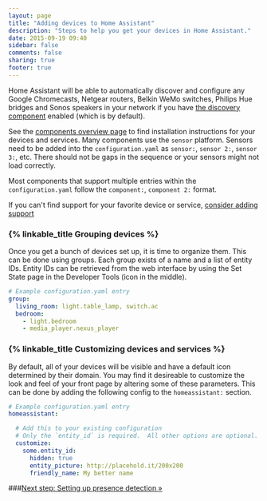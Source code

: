 ```yaml
---
layout: page
title: "Adding devices to Home Assistant"
description: "Steps to help you get your devices in Home Assistant."
date: 2015-09-19 09:40
sidebar: false
comments: false
sharing: true
footer: true
---
```


Home Assistant will be able to automatically discover and configure any Google Chromecasts, Netgear
routers, Belkin WeMo switches, Philips Hue bridges and Sonos speakers in your network if you have
[the discovery component]({{site_root}}/components/discovery.html) enabled (which is by default).

See the [components overview page](/components/) to find installation instructions for your devices
and services.  Many components use the `sensor` platform.  Sensors need to be added into the `configuration.yaml` as `sensor:`, `sensor 2:`, `sensor 3:`, etc.  There should not be gaps in the sequence or your sensors might not load correctly.
<p class='note'>
Most components that support multiple entries within the <code>configuration.yaml</code> follow the <code>component:</code>, <code>component 2:</code> format.
</p>

If you can't find support for your favorite device or service,
[consider adding support](/developers/add_new_platform.html)

### {% linkable_title Grouping devices %}

Once you get a bunch of devices set up, it is time to organize them. This can be done using groups.
Each group exists of a name and a list of entity IDs. Entity IDs can be retrieved from the web interface
by using the Set State page in the Developer Tools (icon in the middle).


```yaml
# Example configuration.yaml entry
group:
  living_room: light.table_lamp, switch.ac
  bedroom:
    - light.bedroom
    - media_player.nexus_player
```

### {% linkable_title Customizing devices and services %}

By default, all of your devices will be visible and have a default icon determined by their domain.
You may find it desireable to customize the look and feel of your front page by altering some
of these parameters. This can be done by adding the following config to the `homeassistant:` section.

```yaml
# Example configuration.yaml entry
homeassistant:

  # Add this to your existing configuration
  # Only the `entity_id` is required.  All other options are optional.
  customize:
    some.entity_id:
      hidden: true
      entity_picture: http://placehold.it/200x200
      friendly_name: My better name
```


###[Next step: Setting up presence detection &raquo;](/getting-started/presence-detection.html)
